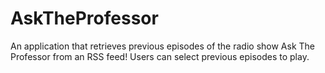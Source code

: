 AskTheProfessor
===============

An application that retrieves previous episodes of the radio show Ask The Professor from an RSS feed! Users can select previous episodes to play.
